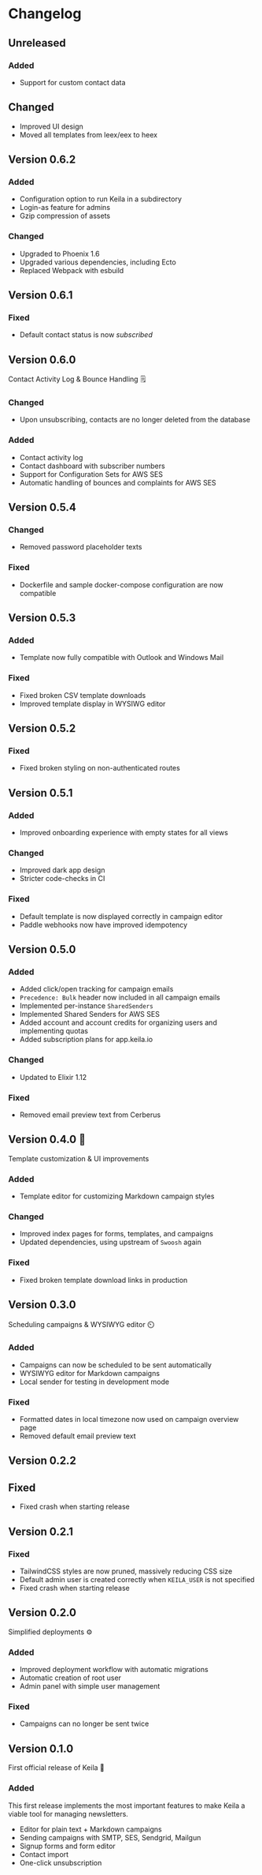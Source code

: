 # Changelog

## Unreleased

### Added
- Support for custom contact data

## Changed
- Improved UI design
- Moved all templates from leex/eex to heex


## Version 0.6.2

### Added
- Configuration option to run Keila in a subdirectory
- Login-as feature for admins
- Gzip compression of assets

### Changed
- Upgraded to Phoenix 1.6
- Upgraded various dependencies, including Ecto
- Replaced Webpack with esbuild


## Version 0.6.1

### Fixed
- Default contact status is now *subscribed*


## Version 0.6.0

Contact Activity Log & Bounce Handling 🗒️

### Changed
- Upon unsubscribing, contacts are no longer deleted from the database

### Added
- Contact activity log
- Contact dashboard with subscriber numbers
- Support for Configuration Sets for AWS SES
- Automatic handling of bounces and complaints for AWS SES


## Version 0.5.4

### Changed
- Removed password placeholder texts

### Fixed
- Dockerfile and sample docker-compose configuration are now compatible


## Version 0.5.3

### Added
- Template now fully compatible with Outlook and Windows Mail

### Fixed
- Fixed broken CSV template downloads
- Improved template display in WYSIWG editor


## Version 0.5.2

### Fixed
- Fixed broken styling on non-authenticated routes


## Version 0.5.1

### Added
- Improved onboarding experience with empty states for all views

### Changed
- Improved dark app design
- Stricter code-checks in CI

### Fixed
- Default template is now displayed correctly in campaign editor
- Paddle webhooks now have improved idempotency


## Version 0.5.0

### Added
- Added click/open tracking for campaign emails
- `Precedence: Bulk` header now included in all campaign emails
- Implemented per-instance `SharedSenders`
- Implemented Shared Senders for AWS SES
- Added account and account credits for organizing users and implementing quotas
- Added subscription plans for app.keila.io

### Changed
- Updated to Elixir 1.12

### Fixed
- Removed email preview text from Cerberus

## Version 0.4.0 🎨

Template customization & UI improvements

### Added
- Template editor for customizing Markdown campaign styles

### Changed
- Improved index pages for forms, templates, and campaigns
- Updated dependencies, using upstream of `Swoosh` again

### Fixed
- Fixed broken template download links in production


## Version 0.3.0

Scheduling campaigns & WYSIWYG editor ⏲️

### Added

- Campaigns can now be scheduled to be sent automatically
- WYSIWYG editor for Markdown campaigns
- Local sender for testing in development mode

### Fixed

- Formatted dates in local timezone now used on campaign overview page
- Removed default email preview text


## Version 0.2.2

## Fixed

- Fixed crash when starting release


## Version 0.2.1

### Fixed

- TailwindCSS styles are now pruned, massively reducing CSS size
- Default admin user is created correctly when `KEILA_USER` is not specified
- Fixed crash when starting release


## Version 0.2.0

Simplified deployments ⚙️

### Added

- Improved deployment workflow with automatic migrations
- Automatic creation of root user
- Admin panel with simple user management

### Fixed

- Campaigns can no longer be sent twice


## Version 0.1.0

First official release of Keila 🚀

### Added

This first release implements the most important features to make Keila a
viable tool for managing newsletters.

- Editor for plain text + Markdown campaigns
- Sending campaigns with SMTP, SES, Sendgrid, Mailgun
- Signup forms and form editor
- Contact import
- One-click unsubscription